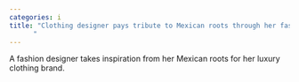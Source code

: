 ```yaml
---
categories: i
title: "Clothing designer pays tribute to Mexican roots through her fashion brand
      "
---
```

A fashion designer takes inspiration from her Mexican roots for her luxury clothing brand.
      